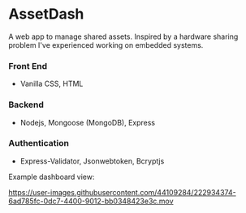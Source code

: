 # AssetDash
A web app to manage shared assets. Inspired by a hardware sharing problem I've experienced working on embedded systems.

### Front End
- Vanilla CSS, HTML

### Backend
- Nodejs, Mongoose (MongoDB), Express

### Authentication
- Express-Validator, Jsonwebtoken, Bcryptjs

Example dashboard view:

https://user-images.githubusercontent.com/44109284/222934374-6ad785fc-0dc7-4400-9012-bb0348423e3c.mov

